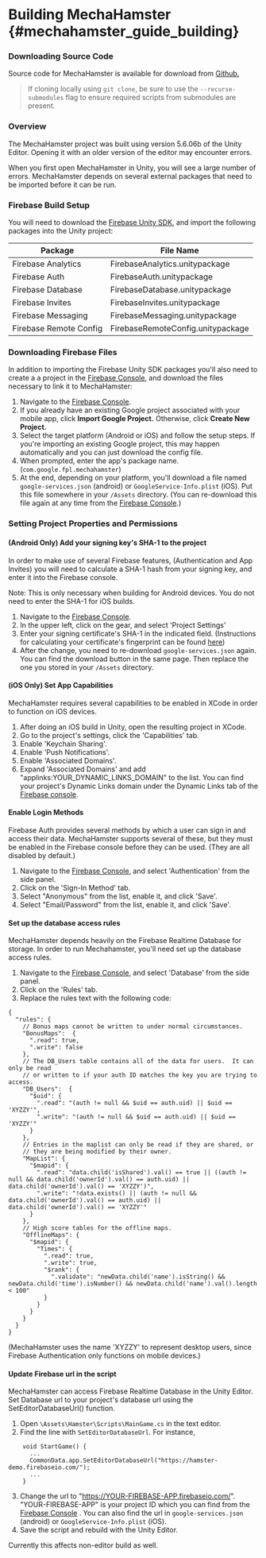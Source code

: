 Building MechaHamster {#mechahamster_guide_building}
================

### Downloading Source Code
Source code for MechaHamster is available for download from [Github.][]

> If cloning locally using `git clone`, be sure to use the `--recurse-submodules` flag
> to ensure required scripts from submodules are present.

### Overview

The MechaHamster project was built using version 5.6.06b of the Unity
Editor.  Opening it with an older version of the editor may encounter
errors.

When you first open MechaHamster in Unity, you will see a large number
of errors.  MechaHamster depends on several external packages that need
to be imported before it can be run.

### Firebase Build Setup

You will need to download the [Firebase Unity SDK][], and import the following
packages into the Unity project:

| Package | File Name |
|---------|-----------|
| Firebase Analytics | FirebaseAnalytics.unitypackage |
| Firebase Auth | FirebaseAuth.unitypackage |
| Firebase Database | FirebaseDatabase.unitypackage |
| Firebase Invites | FirebaseInvites.unitypackage |
| Firebase Messaging | FirebaseMessaging.unitypackage |
| Firebase Remote Config | FirebaseRemoteConfig.unitypackage |


### Downloading Firebase Files

In addition to importing the Firebase Unity SDK packages
you'll also need to create a a project in the [Firebase Console][], and
download the files necessary to link it to MechaHamster:

1. Navigate to the [Firebase Console][].
2. If you already have an existing Google project associated with your mobile app, click **Import Google Project.** Otherwise, click **Create New Project.**
3. Select the target platform (Android or iOS) and follow the setup steps. If you're importing an existing Google project, this may happen automatically and you can just download the config file.
4. When prompted, enter the app's package name.  (`com.google.fpl.mechahamster`)
5. At the end, depending on your platform, you'll download a file named `google-services.json` (android) or `GoogleService-Info.plist` (iOS).  Put this file somewhere in your `/Assets` directory.  (You can re-download this file again at any time from the [Firebase Console][].)


### Setting Project Properties and Permissions

#### (Android Only) Add your signing key's SHA-1 to the project

In order to make use of several Firebase features, (Authentication and App Invites)
you will need to calculate a SHA-1 hash from your signing key, and
enter it into the Firebase console.

Note:  This is only necessary when building for Android devices.  You do not need to enter the SHA-1 for iOS builds.

1. Navigate to the [Firebase Console][].
2. In the upper left, click on the gear, and select 'Project Settings'
3. Enter your signing certificate's SHA-1 in the indicated field.  (Instructions for
calculating your certificate's fingerprint can be found
[here](https://developers.google.com/android/guides/client-auth))
4. After the change, you need to re-download `google-services.json` again.  You can find the
download button in the same page.  Then replace the one you stored in your `/Assets` directory.


#### (iOS Only) Set App Capabilities

MechaHamster requires several capabilities to be enabled in XCode
in order to function on iOS devices.


1. After doing an iOS build in Unity, open the resulting project in XCode.
2. Go to the project's settings, click the 'Capabilities' tab.
3. Enable 'Keychain Sharing'.
4. Enable 'Push Notifications'.
5. Enable 'Associated Domains'.
6. Expand 'Associated Domains' and add "applinks:YOUR_DYNAMIC_LINKS_DOMAIN"
to the list.  You can find your project's Dynamic Links domain under
the Dynamic Links tab of the [Firebase console][].



#### Enable Login Methods

Firebase Auth provides several methods by which a user can sign in and
access their data.  MechaHamster supports several of these, but they must
be enabled in the Firebase console before they can be used.  (They are all
disabled by default.)

1. Navigate to the [Firebase Console][], and select 'Authentication' from the side panel.
2. Click on the 'Sign-In Method' tab.
3. Select "Anonymous" from the list, enable it, and click 'Save'.
4. Select "Email/Password" from the list, enable it, and click 'Save'.


#### Set up the database access rules

MechaHamster depends heavily on the Firebase Realtime Database for storage.  In order to run
Mechahamster, you'll need set up the database access rules.

1. Navigate to the [Firebase Console][], and select 'Database' from the side panel.
2. Click on the 'Rules' tab.
3. Replace the rules text with the following code:

~~~~
{
  "rules": {
    // Bonus maps cannot be written to under normal circumstances.
    "BonusMaps":  {
      ".read": true,
      ".write": false
    },
    // The DB_Users table contains all of the data for users.  It can only be read
    // or written to if your auth ID matches the key you are trying to access.
    "DB_Users":  {
      "$uid": {
        ".read": "(auth != null && $uid == auth.uid) || $uid == 'XYZZY'",
        ".write": "(auth != null && $uid == auth.uid) || $uid == 'XYZZY'"
      }
    },
    // Entries in the maplist can only be read if they are shared, or
    // they are being modified by their owner.
    "MapList": {
      "$mapid": {
        ".read": "data.child('isShared').val() == true || ((auth != null && data.child('ownerId').val() == auth.uid) || data.child('ownerId').val() == 'XYZZY')",
        ".write": "!data.exists() || (auth != null && data.child('ownerId').val() == auth.uid) || data.child('ownerId').val() == 'XYZZY'"
      }
    },
    // High score tables for the offline maps.
    "OfflineMaps": {
      "$mapid": {
        "Times": {
          ".read": true,
          ".write": true,
          "$rank": {
            ".validate": "newData.child('name').isString() && newData.child('time').isNumber() && newData.child('name').val().length < 100"
          }
        }
      }
    }
  }
}
~~~~

(MechaHamster uses the name 'XYZZY' to represent desktop users,
since Firebase Authentication only functions on mobile devices.)

#### Update Firebase url in the script

MechaHamster can access Firebase Realtime Database in the Unity Editor.  Set Database url to your
project's database url using the SetEditorDatabaseUrl() function.

1. Open `\Assets\Hamster\Scripts\MainGame.cs` in the text editor.
2. Find the line with `SetEditorDatabaseUrl`.  For instance,
~~~~
    void StartGame() {
      ...
      CommonData.app.SetEditorDatabaseUrl("https://hamster-demo.firebaseio.com/");
      ...
    }
~~~~
3. Change the url to "https://YOUR-FIREBASE-APP.firebaseio.com/".  "YOUR-FIREBASE-APP" is your
   project ID which you can find from the [Firebase Console][] .  You can also find the url in
   `google-services.json` (android) or `GoogleService-Info.plist` (iOS).
4. Save the script and rebuild with the Unity Editor.

Currently this affects non-editor build as well.

<br>

  [Firebase]: https://firebase.google.com/docs/
  [Daydream]: https://developers.google.com/vr/daydream/overview
  [Google Daydream]: https://developers.google.com/vr/daydream/overview
  [Google VR SDK for Unity]: https://developers.google.com/vr/unity/
  [MechaHamster]: #mechahamster_index
  [Firebase Unity SDK]: https://firebase.google.com/docs/unity/setup
  [Firebase Console]: https://console.firebase.google.com/
  [GitHub.]: https://github.com/google/mechahamster
